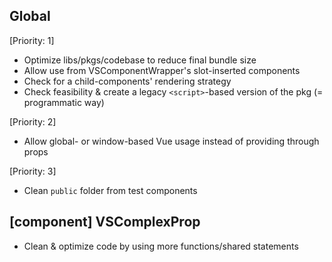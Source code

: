 ## Global

[Priority: 1]

- Optimize libs/pkgs/codebase to reduce final bundle size
- Allow use from VSComponentWrapper's slot-inserted components
- Check for a child-components' rendering strategy
- Check feasibility & create a legacy `<script>`-based version of the pkg (= programmatic way)

[Priority: 2]

- Allow global- or window-based Vue usage instead of providing through props

[Priority: 3]

- Clean `public` folder from test components

## [component] VSComplexProp

- Clean & optimize code by using more functions/shared statements
